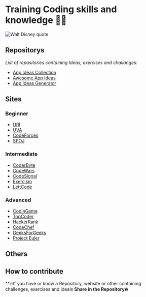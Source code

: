 # Training Coding skills and knowledge 💪🧠

![Walt Disney quote](https://user-images.githubusercontent.com/71211920/102692429-e2a01d80-41f1-11eb-825f-e85f4f2a83a7.png)
## Repositorys
*List of repositories containing Ideas, exercises and challanges:*
- [App Ideas Collection](https://github.com/florinpop17/app-ideas)
- [Awesome App Ideas](https://github.com/tastejs/awesome-app-ideas)
- [App Ideas Generator](https://github.com/harshhhdev/app-idea-generator)
## Sites

### Beginner
- [URI](https://www.urionlinejudge.com.br/judge/en/login)
- [UVA](https://onlinejudge.org/)
- [CodeForces](http://codeforces.com/)
- [SPOJ](https://www.spoj.com/)

### Intermediate
- [CoderByte](https://www.coderbyte.com/)
- [CodeWars](https://www.codewars.com/)
- [CodeSignal](https://codesignal.com/)
- [Exercism](https://exercism.io/)
- [LettCode](https://leetcode.com/)

### Advanced
- [CodinGame](https://www.codingame.com/)
- [TopCoder](https://www.topcoder.com/challenges/)
- [HackerRank](https://www.hackerrank.com/)
- [CodeChef](https://www.codechef.com/)
- [GeeksForGeeks](https://www.geeksforgeeks.org/)
- [Project Euler](https://projecteuler.net/)

## Others

## How to contribute
**🔥If you have or know a Repository, website or other containing challenges, exercises and ideals **Share in the Repository🔥**
